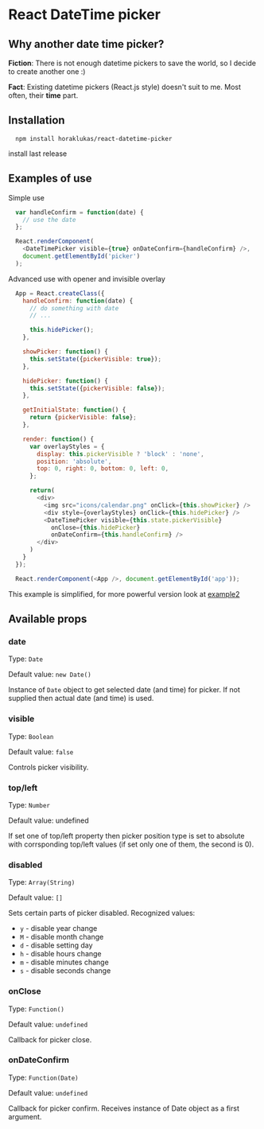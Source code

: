 # React DateTime picker

## Why another date time picker? ##

**Fiction**: There is not enough datetime pickers to save the world, so I decide to create another one :)

**Fact**: Existing datetime pickers (React.js style) doesn't suit to me. Most often, their **time** part.

## Installation ##

```
  npm install horaklukas/react-datetime-picker
```

install last release

## Examples of use ##

Simple use

```javascript
  var handleConfirm = function(date) {
    // use the date
  };

  React.renderComponent(
    <DateTimePicker visible={true} onDateConfirm={handleConfirm} />,
    document.getElementById('picker')
  );
```

Advanced use with opener and invisible overlay

```javascript
  App = React.createClass({
    handleConfirm: function(date) {
      // do something with date
      // ...

      this.hidePicker();
    },

    showPicker: function() {
      this.setState({pickerVisible: true});
    },

    hidePicker: function() {
      this.setState({pickerVisible: false});
    },

    getInitialState: function() {
      return {pickerVisible: false};
    },

    render: function() {
      var overlayStyles = {
        display: this.pickerVisible ? 'block' : 'none',
        position: 'absolute',
        top: 0, right: 0, bottom: 0, left: 0,
      };

      return(
        <div>
          <img src="icons/calendar.png" onClick={this.showPicker} />
          <div style={overlayStyles} onClick={this.hidePicker} />
          <DateTimePicker visible={this.state.pickerVisible}
            onClose={this.hidePicker}
            onDateConfirm={this.handleConfirm} />
        </div>
      )
    }
  });

  React.renderComponent(<App />, document.getElementById('app'));

```

This example is simplified, for more powerful version look at [example2](examples/example2.html)

## Available props ##

### date ###

Type: `Date`

Default value: `new Date()`

Instance of `Date` object to get selected date (and time) for picker. If not
supplied then actual date (and time) is used.

### visible ###

Type: `Boolean`

Default value: `false`

Controls picker visibility.

### top/left ###

Type: `Number`

Default value: undefined

If set one of top/left property then picker position type is set to absolute
with corrsponding top/left values (if set only one of them, the second is 0).

### disabled ###

Type: `Array(String)`

Default value: `[]`

Sets certain parts of picker disabled.
Recognized values:

* `y` - disable year change
* `M` - disable month change
* `d` - disable setting day
* `h` - disable hours change
* `m` - disable minutes change
* `s` - disable seconds change

### onClose ###

Type: `Function()`

Default value: `undefined`

Callback for picker close.

### onDateConfirm ###

Type: `Function(Date)`

Default value: `undefined`

Callback for picker confirm. Receives instance of Date object as a first
argument.